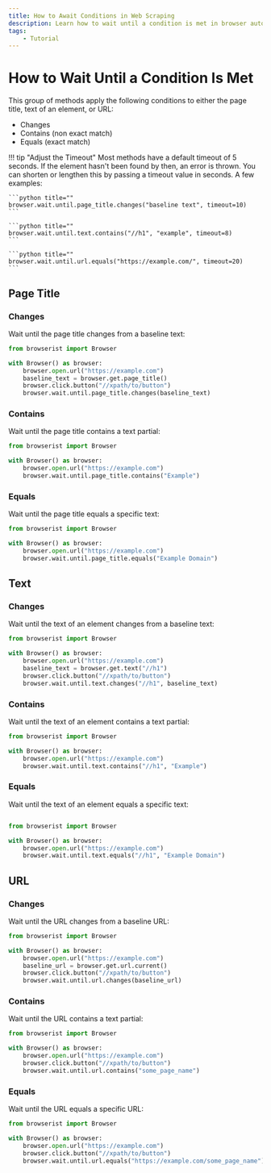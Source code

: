 ```yaml
---
title: How to Await Conditions in Web Scraping
description: Learn how to wait until a condition is met in browser automation and web scraping using Browserist. Includes code examples for beginners and advanced users.
tags:
    - Tutorial
---
```


# How to Wait Until a Condition Is Met
This group of methods apply the following conditions to either the page title, text of an element, or URL:

* Changes
* Contains (non exact match)
* Equals (exact match)


!!! tip "Adjust the Timeout"
    Most methods have a default timeout of 5 seconds. If the element hasn't been found by then, an error is thrown. You can shorten or lengthen this by passing a timeout value in seconds. A few examples:

    ```python title=""
    browser.wait.until.page_title.changes("baseline text", timeout=10)
    ```

    ```python title=""
    browser.wait.until.text.contains("//h1", "example", timeout=8)
    ```

    ```python title=""
    browser.wait.until.url.equals("https://example.com/", timeout=20)
    ```

## Page Title
### Changes
Wait until the page title changes from a baseline text:

```python title="" linenums="1"
from browserist import Browser

with Browser() as browser:
    browser.open.url("https://example.com")
    baseline_text = browser.get.page_title()
    browser.click.button("//xpath/to/button")
    browser.wait.until.page_title.changes(baseline_text)
```

### Contains
Wait until the page title contains a text partial:

```python title="" linenums="1"
from browserist import Browser

with Browser() as browser:
    browser.open.url("https://example.com")
    browser.wait.until.page_title.contains("Example")
```

### Equals
Wait until the page title equals a specific text:

```python title="" linenums="1"
from browserist import Browser

with Browser() as browser:
    browser.open.url("https://example.com")
    browser.wait.until.page_title.equals("Example Domain")
```

## Text
### Changes
Wait until the text of an element changes from a baseline text:

```python title="" linenums="1"
from browserist import Browser

with Browser() as browser:
    browser.open.url("https://example.com")
    baseline_text = browser.get.text("//h1")
    browser.click.button("//xpath/to/button")
    browser.wait.until.text.changes("//h1", baseline_text)
```

### Contains
Wait until the text of an element contains a text partial:

```python title="" linenums="1"
from browserist import Browser

with Browser() as browser:
    browser.open.url("https://example.com")
    browser.wait.until.text.contains("//h1", "Example")
```

### Equals
Wait until the text of an element equals a specific text:

```python title="" linenums="1"

from browserist import Browser

with Browser() as browser:
    browser.open.url("https://example.com")
    browser.wait.until.text.equals("//h1", "Example Domain")
```

## URL
### Changes
Wait until the URL changes from a baseline URL:

```python title="" linenums="1"
from browserist import Browser

with Browser() as browser:
    browser.open.url("https://example.com")
    baseline_url = browser.get.url.current()
    browser.click.button("//xpath/to/button")
    browser.wait.until.url.changes(baseline_url)
```

### Contains
Wait until the URL contains a text partial:

```python title="" linenums="1"
from browserist import Browser

with Browser() as browser:
    browser.open.url("https://example.com")
    browser.click.button("//xpath/to/button")
    browser.wait.until.url.contains("some_page_name")
```

### Equals
Wait until the URL equals a specific URL:

```python title="" linenums="1"
from browserist import Browser

with Browser() as browser:
    browser.open.url("https://example.com")
    browser.click.button("//xpath/to/button")
    browser.wait.until.url.equals("https://example.com/some_page_name")
```
